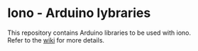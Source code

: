 # Iono - Arduino lybraries

This repository contains Arduino libraries to be used with iono.  
Refer to the [wiki](../../wiki) for more details.
